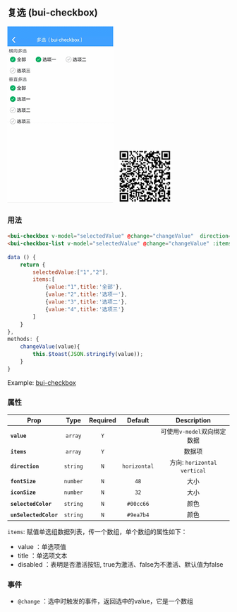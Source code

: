 ## 复选 (bui-checkbox)

![](../assets/gif/checkbox.gif)&nbsp;&nbsp;&nbsp;<img src="../assets/qrcode/checkbox.png" alt="" width="120px">


### 用法

```html
<bui-checkbox v-model="selectedValue" @change="changeValue"  direction="vertical" :items="items"></bui-checkbox>
<bui-checkbox-list v-model="selectedValue" @change="changeValue" :items="items"></bui-checkbox-list>
```

```javascript
data () {
    return {
        selectedValue:["1","2"],
        items:[
            {value:"1",title:'全部'},
            {value:"2",title:'选项一'},
            {value:"3",title:'选项二'},
            {value:"4",title:'选项三'}
        ]
    }
},
methods: {
    changeValue(value){
        this.$toast(JSON.stringify(value));
    }
}

```
Example: [bui-checkbox](https://github.com/bingo-oss/bui-weex-sample/blob/master/src/views/example/checkbox-demo.vue)

### 属性

| Prop | Type | Required | Default | Description |
| ---- |:----:|:---:|:-------:| :----------:|
| **`value`** | `array` | `Y` |  | 可使用`v-model`双向绑定数据 |
| **`items`** | `array` | `Y` |  | 数据项|
| **`direction `** | `string` | `N` | `horizontal` | 方向: `horizontal vertical` |
| **`fontSize`** | `number` | `N` | `48` | 大小 |
| **`iconSize`** | `number` | `N` | `32` | 大小 |
| **`selectedColor`** | `string` | `N` | `#00cc66` | 颜色 |
| **`unSelectedColor`** | `string` | `N` | `#9ea7b4` | 颜色 |

`items`: 赋值单选组数据列表，传一个数组，单个数组的属性如下：
  * value ：单选项值
  * title ：单选项文本
  * disabled ：表明是否激活按钮, true为激活、false为不激活、默认值为false

### 事件

* `@change` ：选中时触发的事件，返回选中的value，它是一个数组




